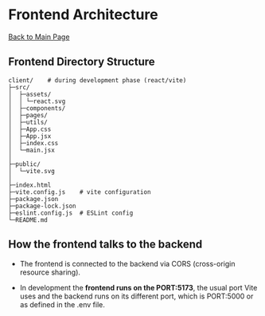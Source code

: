 # Frontend Architecture

[Back to Main Page](../README.md)

## Frontend Directory Structure


```
client/    # during development phase (react/vite)
├─src/
│  ├─assets/
│  │ └─react.svg 
│  ├─components/
│  ├─pages/
│  ├─utils/
│  ├─App.css
│  ├─App.jsx
│  ├─index.css
│  └─main.jsx
│
├─public/
│  └─vite.svg
│
├─index.html
├─vite.config.js    # vite configuration
├─package.json
├─package-lock.json
├─eslint.config.js  # ESLint config
└─README.md
```

## How the frontend talks to the backend

- The frontend is connected to the backend via CORS (cross-origin resource sharing). 

- In development the **frontend runs on the PORT:5173**, the usual port Vite uses and the backend runs on its different port, which is PORT:5000 or as defined in the .env file.
